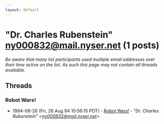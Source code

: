 ```yaml
---
layout: default
---
```


# "Dr. Charles Rubenstein" <ny000832@mail.nyser.net> (1 posts)

_Be aware that many list participants used multiple email addresses over their time active on the list. As such this page may not contain all threads available._

## Threads

### Robot Wars!
+ 1994-08-26 (Fri, 26 Aug 94 10:56:15 PDT) - [Robot Wars!](/archive/1994/08/87f0e02cbbcc45cce4d29b4d479f00112b52c63c6f27a63b143373a39f856d4d) - _"Dr. Charles Rubenstein" \<ny000832@mail.nyser.net\>_

